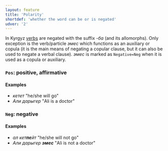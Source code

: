 ```yaml
---
layout: feature
title: 'Polarity'
shortdef: 'whether the word can be or is negated'
udver: '2'
---
```


In Kyrgyz [verbs](ky-pos/VERB) are negated with the suffix _-ба_ (and its allomorphs).
Only exception is the verb/particle _эмес_ which functions as an auxiliary or copula
(it is the main means of negating a copular clause, but it can also be used to negate a verbal clause).
_эмес_ is marked as `Negative=Neg` when it is used as a copula or auxiliary.


### <a name="Pos">`Pos`</a>: positive, affirmative

#### Examples

- _кетет_ "he/she will go"
- _Али дарыгер_ "Ali is a doctor"

### <a name="Neg">`Neg`</a>: negative

#### Examples

- _ал кет<b>пе</b>йт_ "he/she will not go"
- _Али дарыгер <b>эмес</b>_ "Ali is not a doctor"


<!-- Interlanguage links updated Po 11. listopadu 2024, 20:09:59 CET -->
